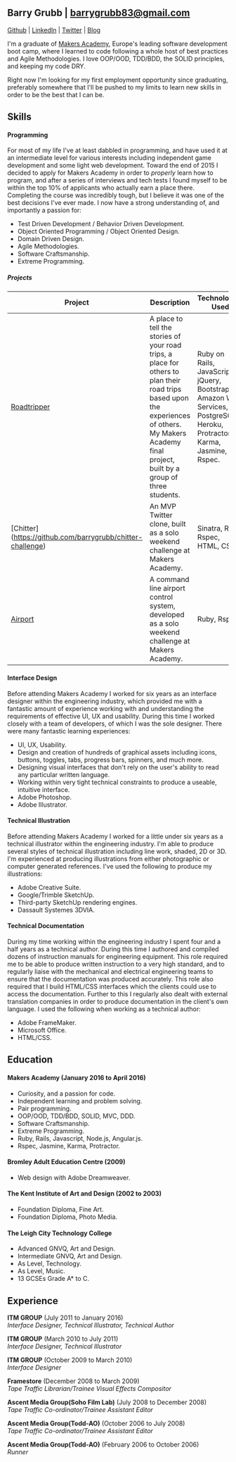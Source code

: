## Barry Grubb | barrygrubb83@gmail.com
[Github](http://www.github.com/barrygrubb) | [LinkedIn](http://uk.linkedin.com/in/barrygrubb) | [Twitter](http://www.twitter.com/_barrygrubb) | [Blog](http://barry-grubb.com/)

I'm a graduate of [Makers Academy](http://www.makersacademy.com/employers/), Europe's leading software development boot camp, where I learned to code following a whole host of best practices and Agile Methodologies. I love OOP/OOD, TDD/BDD, the SOLID principles, and keeping my code DRY.

Right now I'm looking for my first employment opportunity since graduating, preferably somewhere that I'll be pushed to my limits to learn new skills in order to be the best that I can be.

## Skills

#### Programming

For most of my life I've at least dabbled in programming, and have used it at an intermediate level for various interests including independent game development and some light web development. Toward the end of 2015 I decided to apply for Makers Academy in order to *properly* learn how to program, and after a series of interviews and tech tests I found myself to be within the top 10% of applicants who actually earn a place there. Completing the course was incredibly tough, but I believe it was one of the best decisions I've ever made. I now have a strong understanding of, and importantly a passion for:

- Test Driven Development / Behavior Driven Development.
- Object Oriented Programming / Object Oriented Design.
- Domain Driven Design.
- Agile Methodologies.
- Software Craftsmanship.
- Extreme Programming.

##### Projects

|Project|Description|Technologies Used|
|---|---|---|
|[Roadtripper](https://github.com/frazerWatson/road_tripper)|A place to tell the stories of your road trips, a place for others to plan their road trips based upon the experiences of others. My Makers Academy final project, built by a group of three students.|Ruby on Rails, JavaScript, jQuery, Bootstrap, Amazon Web Services, PostgreSQL, Heroku, Protractor, Karma, Jasmine, Rspec.|
|[Chitter] (https://github.com/barrygrubb/chitter-challenge)|An MVP Twitter clone, built as a solo weekend challenge at Makers Academy.|Sinatra, Ruby, Rspec, HTML, CSS.|
|[Airport](https://github.com/barrygrubb/airport_challenge)|A command line  airport control system, developed as a solo weekend challenge at Makers Academy.|Ruby, Rspec.|

#### Interface Design

Before attending Makers Academy I worked for six years as an interface designer within the engineering industry, which provided me with a fantastic amount of experience working with and understanding the requirements of effective UI, UX and usability. During this time I worked closely with a team of developers, of which I was the sole designer. There were many fantastic learning experiences:

- UI, UX, Usability.
- Design and creation of hundreds of graphical assets including icons, buttons, toggles, tabs, progress bars, spinners, and much more.
- Designing visual interfaces that don't rely on the user's ability to read any particular written language.
- Working within very tight technical constraints to produce a useable, intuitive interface.
- Adobe Photoshop.
- Adobe Illustrator.

#### Technical Illustration

Before attending Makers Academy I worked for a little under six years as a technical illustrator within the engineering industry. I'm able to produce several styles of technical illustration including line work, shaded, 2D or 3D. I'm experienced at producing illustrations from either photographic or computer generated references. I've used the following to produce my illustrations:

- Adobe Creative Suite.
- Google/Trimble SketchUp.
- Third-party SketchUp rendering engines.
- Dassault Systemes 3DVIA.

#### Technical Documentation

During my time working within the engineering industry I spent four and a half years as a technical author. During this time I authored and compiled dozens of instruction manuals for engineering equipment. This role required me to be able to produce written instruction to a very high standard, and to regularly liaise with the mechanical and electrical engineering teams to ensure that the documentation was produced accurately. This role also required that I build HTML/CSS interfaces which the clients could use to access the documentation. Further to this I regularly also dealt with external translation companies in order to produce documentation in the client's own language. I used the following when working as a technical author:

- Adobe FrameMaker.
- Microsoft Office.
- HTML/CSS.

## Education

#### Makers Academy (January 2016 to April 2016)

- Curiosity, and a passion for code.
- Independent learning and problem solving.
- Pair programming.
- OOP/OOD, TDD/BDD, SOLID, MVC, DDD.
- Software Craftsmanship.
- Extreme Programming.
- Ruby, Rails, Javascript, Node.js, Angular.js.
- Rspec, Jasmine, Karma, Protractor.

#### Bromley Adult Education Centre (2009)
- Web design with Adobe Dreamweaver.

#### The Kent Institute of Art and Design (2002 to 2003)

- Foundation Diploma, Fine Art.
- Foundation Diploma, Photo Media.

#### The Leigh City Technology College
- Advanced GNVQ, Art and Design.
- Intermediate GNVQ, Art and Design.
- As Level, Technology.
- As Level, Music.
- 13 GCSEs Grade A* to C.

## Experience

**ITM GROUP** (July 2011 to January 2016)    
*Interface Designer, Technical Illustrator, Technical Author*    

**ITM GROUP** (March 2010 to July 2011)    
*Interface Designer, Technical Illustrator*    

**ITM GROUP** (October 2009 to March 2010)   
*Interface Designer*    

**Framestore** (December 2008 to March 2009)    
*Tape Traffic Librarian/Trainee Visual Effects Compositor*    

**Ascent Media Group(Soho Film Lab)** (July 2008 to December 2008)    
*Tape Traffic Co-ordinator/Trainee Assistant Editor*    

**Ascent Media Group(Todd-AO)** (October 2006 to July 2008)    
*Tape Traffic Co-ordinator/Trainee Assistant Editor*    

**Ascent Media Group(Todd-AO)** (February 2006 to October 2006)    
*Runner*    
